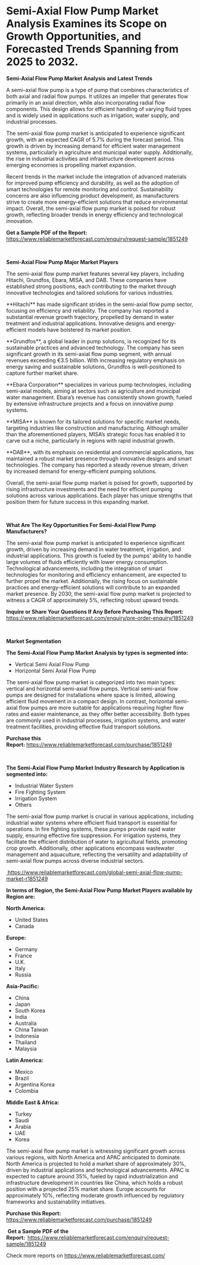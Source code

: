 <p><h1>Semi-Axial Flow Pump Market Analysis Examines its Scope on Growth Opportunities, and Forecasted Trends Spanning from 2025 to 2032.</h1></p><p><strong>Semi-Axial Flow Pump Market Analysis and Latest Trends</strong></p>
<p><p>A semi-axial flow pump is a type of pump that combines characteristics of both axial and radial flow pumps. It utilizes an impeller that generates flow primarily in an axial direction, while also incorporating radial flow components. This design allows for efficient handling of varying fluid types and is widely used in applications such as irrigation, water supply, and industrial processes. </p><p>The semi-axial flow pump market is anticipated to experience significant growth, with an expected CAGR of 5.7% during the forecast period. This growth is driven by increasing demand for efficient water management systems, particularly in agriculture and municipal water supply. Additionally, the rise in industrial activities and infrastructure development across emerging economies is propelling market expansion. </p><p>Recent trends in the market include the integration of advanced materials for improved pump efficiency and durability, as well as the adoption of smart technologies for remote monitoring and control. Sustainability concerns are also influencing product development, as manufacturers strive to create more energy-efficient solutions that reduce environmental impact. Overall, the semi-axial flow pump market is poised for robust growth, reflecting broader trends in energy efficiency and technological innovation.</p></p>
<p><strong>Get a Sample PDF of the Report:&nbsp;</strong> <a href="https://www.reliablemarketforecast.com/enquiry/request-sample/1851249?utm_campaign=3081&utm_medium=2&utm_source=Github&utm_content=ia&utm_term=26032025&utm_id=semi-axial-flow-pump">https://www.reliablemarketforecast.com/enquiry/request-sample/1851249</a></p>
<p>&nbsp;</p>
<p><strong>Semi-Axial Flow Pump Major Market Players</strong></p>
<p><p>The semi-axial flow pump market features several key players, including Hitachi, Grundfos, Ebara, MISA, and DAB. These companies have established strong positions, each contributing to the market through innovative technologies and tailored solutions for various industries.</p><p>**Hitachi** has made significant strides in the semi-axial flow pump sector, focusing on efficiency and reliability. The company has reported a substantial revenue growth trajectory, propelled by demand in water treatment and industrial applications. Innovative designs and energy-efficient models have bolstered its market position.</p><p>**Grundfos**, a global leader in pump solutions, is recognized for its sustainable practices and advanced technology. The company has seen significant growth in its semi-axial flow pump segment, with annual revenues exceeding €3.5 billion. With increasing regulatory emphasis on energy saving and sustainable solutions, Grundfos is well-positioned to capture further market share.</p><p>**Ebara Corporation** specializes in various pump technologies, including semi-axial models, aiming at sectors such as agriculture and municipal water management. Ebara’s revenue has consistently shown growth, fueled by extensive infrastructure projects and a focus on innovative pump systems.</p><p>**MISA** is known for its tailored solutions for specific market needs, targeting industries like construction and manufacturing. Although smaller than the aforementioned players, MISA’s strategic focus has enabled it to carve out a niche, particularly in regions with rapid industrial growth.</p><p>**DAB**, with its emphasis on residential and commercial applications, has maintained a robust market presence through innovative designs and smart technologies. The company has reported a steady revenue stream, driven by increased demand for energy-efficient pumping solutions.</p><p>Overall, the semi-axial flow pump market is poised for growth, supported by rising infrastructure investments and the need for efficient pumping solutions across various applications. Each player has unique strengths that position them for future success in this expanding market.</p></p>
<p>&nbsp;</p>
<p><strong>What Are The Key Opportunities For Semi-Axial Flow Pump Manufacturers?</strong></p>
<p><p>The semi-axial flow pump market is anticipated to experience significant growth, driven by increasing demand in water treatment, irrigation, and industrial applications. This growth is fueled by the pumps' ability to handle large volumes of fluids efficiently with lower energy consumption. Technological advancements, including the integration of smart technologies for monitoring and efficiency enhancement, are expected to further propel the market. Additionally, the rising focus on sustainable practices and energy-efficient solutions will contribute to an expanded market presence. By 2030, the semi-axial flow pump market is projected to witness a CAGR of approximately 5%, reflecting robust upward trends.</p></p>
<p><strong>Inquire or Share Your Questions If Any Before Purchasing This Report:</strong> <a href="https://www.reliablemarketforecast.com/enquiry/pre-order-enquiry/1851249?utm_campaign=3081&utm_medium=2&utm_source=Github&utm_content=ia&utm_term=26032025&utm_id=semi-axial-flow-pump">https://www.reliablemarketforecast.com/enquiry/pre-order-enquiry/1851249</a></p>
<p>&nbsp;</p>
<p><strong>Market Segmentation</strong></p>
<p><strong>The Semi-Axial Flow Pump Market Analysis by types is segmented into:</strong></p>
<p><ul><li>Vertical Semi Axial Flow Pump</li><li>Horizontal Semi Axial Flow Pump</li></ul></p>
<p><p>The semi-axial flow pump market is categorized into two main types: vertical and horizontal semi-axial flow pumps. Vertical semi-axial flow pumps are designed for installations where space is limited, allowing efficient fluid movement in a compact design. In contrast, horizontal semi-axial flow pumps are more suitable for applications requiring higher flow rates and easier maintenance, as they offer better accessibility. Both types are commonly used in industrial processes, irrigation systems, and water treatment facilities, providing effective fluid transport solutions.</p></p>
<p><strong>Purchase this Report:&nbsp;</strong><a href="https://www.reliablemarketforecast.com/purchase/1851249?utm_campaign=3081&utm_medium=2&utm_source=Github&utm_content=ia&utm_term=26032025&utm_id=semi-axial-flow-pump">https://www.reliablemarketforecast.com/purchase/1851249</a></p>
<p>&nbsp;</p>
<p><strong>The Semi-Axial Flow Pump Market Industry Research by Application is segmented into:</strong></p>
<p><ul><li>Industrial Water System</li><li>Fire Fighting System</li><li>Irrigation System</li><li>Others</li></ul></p>
<p><p>The semi-axial flow pump market is crucial in various applications, including industrial water systems where efficient fluid transport is essential for operations. In fire fighting systems, these pumps provide rapid water supply, ensuring effective fire suppression. For irrigation systems, they facilitate the efficient distribution of water to agricultural fields, promoting crop growth. Additionally, other applications encompass wastewater management and aquaculture, reflecting the versatility and adaptability of semi-axial flow pumps across diverse industrial sectors.</p></p>
<p><a href="https://www.reliablemarketforecast.com/global-semi-axial-flow-pump-market-r1851249?utm_campaign=3081&utm_medium=2&utm_source=Github&utm_content=ia&utm_term=26032025&utm_id=semi-axial-flow-pump">&nbsp;https://www.reliablemarketforecast.com/global-semi-axial-flow-pump-market-r1851249</a></p>
<p><strong>In terms of Region, the Semi-Axial Flow Pump Market Players available by Region are:</strong></p>
<p>
    <p> <strong> North America: </strong>
        <ul>
            <li>United States</li>
            <li>Canada</li>
        </ul>
        </p> 
    <p> <strong> Europe: </strong>
        <ul>
            <li>Germany</li>
            <li>France</li>
            <li>U.K.</li>
            <li>Italy</li>
            <li>Russia</li>
        </ul>
        </p> 
    <p> <strong> Asia-Pacific: </strong>
        <ul>
            <li>China</li>
            <li>Japan</li>
            <li>South Korea</li>
            <li>India</li>
            <li>Australia</li>
            <li>China Taiwan</li>
            <li>Indonesia</li>
            <li>Thailand</li>
            <li>Malaysia</li>
        </ul>
        </p> 
    <p> <strong> Latin America: </strong>
        <ul>
            <li>Mexico</li>
            <li>Brazil</li>
            <li>Argentina Korea</li>
            <li>Colombia</li>
        </ul>
        </p> 
    <p> <strong> Middle East & Africa: </strong>
        <ul>
            <li>Turkey</li>
            <li>Saudi</li>
            <li>Arabia</li>
            <li>UAE</li>
            <li>Korea</li>
        </ul>
    </p>
    </p>
<p><p>The semi-axial flow pump market is witnessing significant growth across various regions, with North America and APAC anticipated to dominate. North America is projected to hold a market share of approximately 30%, driven by industrial applications and technological advancements. APAC is expected to capture around 35%, fueled by rapid industrialization and infrastructure development in countries like China, which holds a robust position with a projected 25% market share. Europe accounts for approximately 10%, reflecting moderate growth influenced by regulatory frameworks and sustainability initiatives.</p></p>
<p><strong>Purchase this Report: </strong><a href="https://www.reliablemarketforecast.com/purchase/1851249?utm_campaign=3081&utm_medium=2&utm_source=Github&utm_content=ia&utm_term=26032025&utm_id=semi-axial-flow-pump">https://www.reliablemarketforecast.com/purchase/1851249</a></p>
<p>&nbsp;<strong>Get a Sample PDF of the Report:&nbsp;&nbsp;</strong><a href="https://www.reliablemarketforecast.com/enquiry/request-sample/1851249?utm_campaign=3081&utm_medium=2&utm_source=Github&utm_content=ia&utm_term=26032025&utm_id=semi-axial-flow-pump">https://www.reliablemarketforecast.com/enquiry/request-sample/1851249</a></p>
<p><strong></strong></p>
<p>Check more reports on <a href="https://www.reliablemarketforecast.com/?utm_campaign=3081&utm_medium=2&utm_source=Github&utm_content=ia&utm_term=26032025&utm_id=semi-axial-flow-pump">https://www.reliablemarketforecast.com/</a></p>